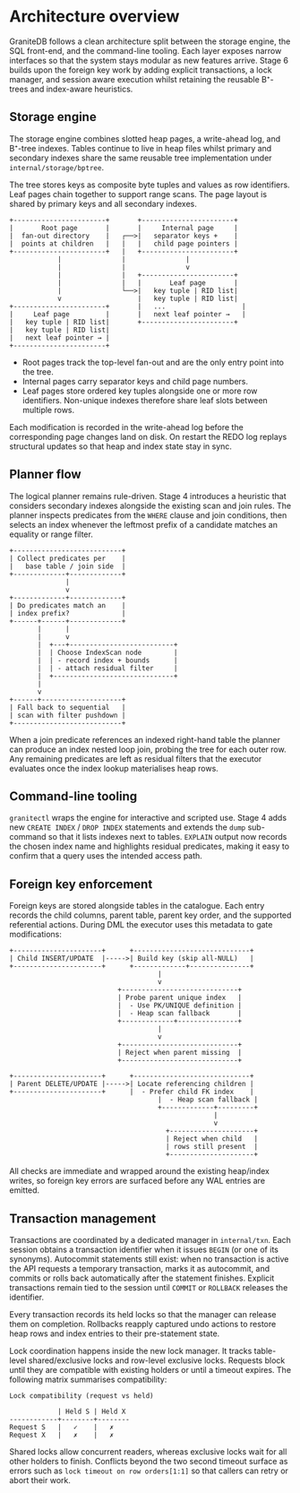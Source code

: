 # Architecture overview

GraniteDB follows a clean architecture split between the storage engine, the SQL
front-end, and the command-line tooling. Each layer exposes narrow interfaces so
that the system stays modular as new features arrive. Stage 6 builds upon the
foreign key work by adding explicit transactions, a lock manager, and session
aware execution whilst retaining the reusable B⁺-trees and index-aware
heuristics.

## Storage engine

The storage engine combines slotted heap pages, a write-ahead log, and
B⁺-tree indexes. Tables continue to live in heap files whilst primary and
secondary indexes share the same reusable tree implementation under
`internal/storage/bptree`.

The tree stores keys as composite byte tuples and values as row identifiers.
Leaf pages chain together to support range scans. The page layout is shared by
primary keys and all secondary indexes.

```
+-----------------------+       +-----------------------+
|       Root page       |       |     Internal page     |
|  fan-out directory    |   ┌──>|   separator keys +    |
|  points at children   |   |   |   child page pointers |
+-----------------------+   |   +-----------------------+
            |               |               |
            |               |               v
            |               |   +-----------------------+
            |               |   |       Leaf page       |
            |               └──>|   key tuple | RID list|
            v                   |   key tuple | RID list|
+-----------------------+       |   ...                   |
|     Leaf page         |       |   next leaf pointer →   |
|   key tuple | RID list|       +-----------------------+
|   key tuple | RID list|
|   next leaf pointer → |
+-----------------------+
```

* Root pages track the top-level fan-out and are the only entry point into the
  tree.
* Internal pages carry separator keys and child page numbers.
* Leaf pages store ordered key tuples alongside one or more row identifiers.
  Non-unique indexes therefore share leaf slots between multiple rows.

Each modification is recorded in the write-ahead log before the corresponding
page changes land on disk. On restart the REDO log replays structural updates so
that heap and index state stay in sync.

## Planner flow

The logical planner remains rule-driven. Stage 4 introduces a heuristic that
considers secondary indexes alongside the existing scan and join rules. The
planner inspects predicates from the `WHERE` clause and join conditions, then
selects an index whenever the leftmost prefix of a candidate matches an equality
or range filter.

```
+---------------------------+
| Collect predicates per    |
|   base table / join side  |
+-------------+-------------+
              |
              v
+-------------+-------------+
| Do predicates match an    |
| index prefix?             |
+------+------+-------------+
       |      |
       |      v
       |  +---+--------------------------+
       |  | Choose IndexScan node        |
       |  | - record index + bounds      |
       |  | - attach residual filter     |
       |  +------------------------------+
       |
       v
+------+--------------------+
| Fall back to sequential   |
| scan with filter pushdown |
+---------------------------+
```

When a join predicate references an indexed right-hand table the planner can
produce an index nested loop join, probing the tree for each outer row. Any
remaining predicates are left as residual filters that the executor evaluates
once the index lookup materialises heap rows.

## Command-line tooling

`granitectl` wraps the engine for interactive and scripted use. Stage 4 adds new
`CREATE INDEX` / `DROP INDEX` statements and extends the `dump` sub-command so
that it lists indexes next to tables. `EXPLAIN` output now records the chosen
index name and highlights residual predicates, making it easy to confirm that a
query uses the intended access path.

## Foreign key enforcement

Foreign keys are stored alongside tables in the catalogue. Each entry records
the child columns, parent table, parent key order, and the supported referential
actions. During DML the executor uses this metadata to gate modifications:

```
+----------------------+      +-----------------------------+
| Child INSERT/UPDATE  |----->| Build key (skip all-NULL)   |
+----------------------+      +-------------+---------------+
                                     |
                                     v
                           +-----------------------------+
                           | Probe parent unique index   |
                           |  - Use PK/UNIQUE definition |
                           |  - Heap scan fallback       |
                           +-------------+---------------+
                                     |
                                     v
                           +-----------------------------+
                           | Reject when parent missing  |
                           +-----------------------------+

+----------------------+      +-----------------------------+
| Parent DELETE/UPDATE |----->| Locate referencing children |
+----------------------+      |  - Prefer child FK index    |
                                     |  - Heap scan fallback |
                                     +-------------+---------+
                                                   |
                                                   v
                                       +---------------------+
                                       | Reject when child   |
                                       | rows still present  |
                                       +---------------------+
```

All checks are immediate and wrapped around the existing heap/index writes, so
foreign key errors are surfaced before any WAL entries are emitted.

## Transaction management

Transactions are coordinated by a dedicated manager in `internal/txn`. Each
session obtains a transaction identifier when it issues `BEGIN` (or one of its
synonyms). Autocommit statements still exist: when no transaction is active the
API requests a temporary transaction, marks it as autocommit, and commits or
rolls back automatically after the statement finishes. Explicit transactions
remain tied to the session until `COMMIT` or `ROLLBACK` releases the identifier.

Every transaction records its held locks so that the manager can release them on
completion. Rollbacks reapply captured undo actions to restore heap rows and
index entries to their pre-statement state.

Lock coordination happens inside the new lock manager. It tracks table-level
shared/exclusive locks and row-level exclusive locks. Requests block until they
are compatible with existing holders or until a timeout expires. The following
matrix summarises compatibility:

```
Lock compatibility (request vs held)

            | Held S | Held X
------------+--------+--------
Request S   |   ✓    |   ✗
Request X   |   ✗    |   ✗
```

Shared locks allow concurrent readers, whereas exclusive locks wait for all
other holders to finish. Conflicts beyond the two second timeout surface as
errors such as `lock timeout on row orders[1:1]` so that callers can retry or
abort their work.
